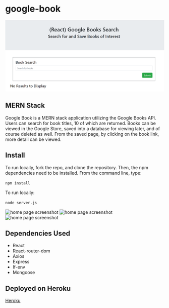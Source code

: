 # google-book

![home page screenshot](./client/public/images/home.png)

## MERN Stack

Google Book is a MERN stack application utilizing the Google Books API.  Users can search for book titles, 10 of which are returned.  Books can be viewed in the Google Store, saved into a database for viewing later, and of course deleted as well.  From the saved page, by clicking on the book link, more detail can be viewed.

## Install

To run locally, fork the repo, and clone the repository.  Then, the npm dependencies need to be installed.  From the command line, type:

```npm install```

To run locally:

```node server.js```

![home page screenshot](./images/search.png)
![home page screenshot](./images/saved.png)
![home page screenshot](./images/view.png)


## Dependencies Used

* React
* React-router-dom
* Axios
* Express
* If-env
* Mongoose

## Deployed on Heroku

[Heroku](https://google-book2020.herokuapp.com/search)




